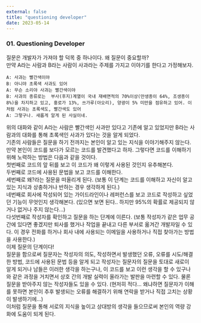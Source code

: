 ```yaml
---
external: false
title: "questioning developer"
date: 2023-05-14
---
```


### 01. Questioning Developer

질문은 개발자가 가져야 할 덕목 중 하나이다. 왜 질문이 중요할까?  
만약 A라는 사람과 B라는 사람이 사과라는 주제를 가지고 이야기를 한다고 가정해보자.  

```Plain/Text
A: 사과는 빨간색이야
B: 아니야 초록색 사과도 있어
A: 무슨 소리야 사과는 빨간색이야
B: 사과의 종류로는  부사(후지)계열이 국내 재배면적의 70%이상(만생종이 64%, 조생종이 8%)을 차지하고 있고, 홍로가 13%, 쓰가루(아오리), 양광이 5% 미만을 점유하고 있어. 이처럼 사과는 초록색도, 빨간색도 있어
A: 그렇구나. 새롭게 알게 된 사실이네.
```

위의 대화와 같이 A라는 사람은 빨간색인 사과만 있다고 기존에 알고 있었지만 B라는 사람과의 대화를 통해 초록색인 사과가 있다는 것을 알게 되었다.  
기존의 사람들은 질문을 하기 전까지는 본인이 알고 있는 지식을 이야기해주지 않는다.  
만약 본인이 코드를 보다가 모르는 코드를 발견했다고 하자. 그렇다면 코드를 이해하기 위해 노력하는 방법은 다음과 같을 것이다.  
첫번째로 코드의 앞 뒤를 보고 이 코드가 왜 이렇게 사용된 것인지 유추해본다.  
두번째로 코드에 사용된 문법을 보고 코드를 이해한다.  
세번째로 왜?라는 질문을 떠올리게 된다. (보통 이 단계는 코드를 이해하고 자신이 알고 있는 지식과 상충하거나 반하는 경우 생각하게 된다.)  
네번째로 회사에 작성되어 있는 가이드라인이나 레퍼런스를 보고 코드로 작성하고 싶었던 기능이 무엇인지 생각해본다. (있으면 보면 된다.. 하지만 95%의 확률로 제공되지 않거나 없거나 주지 않는다...)  
다섯번째로 작성자를 확인하고 질문을 하는 단계에 이른다. (보통 작성자가 같은 업무 공간에 있다면 좋겠지만 퇴사를 했거나 작업을 끝내고 다른 부서로 옮겨간 개발자일 수 있다. 이 경우 전화를 하거나 회사 내에 사용되는 이메일을 사용하거나 직접 찾아가는 방법을 사용한다.)  
이제 질문의 단계이다!  
질문을 함으로써 질문자는 작성자의 의도, 작성하면서 발생했던 오류, 오류를 시도/해결한 방법, 코드에 사용된 문법 등을 알게 되고 작성자는 질문자의 질문을 토대로 새로이 알게 되거나 남들은 이러한 생각을 하는구나, 이 코드를 보고 이런 생각을 할 수 있구나와 같은 과정을 거치면서 상호 간의 개발 실력이 올라가는 발판을 마련할 수 있다. 물론 질문을 받아주지 않는 작성자들도 있을 수 있다. (현저히 적다... 왜냐하면 질문자가 이해를 못하면 본인이 추후 발생되는 오류를 해결하기 위해 연락을 받거나 직접 고치는 상황이 발생하기에...)  
이처럼 질문을 통해 서로의 지식을 높이고 상대방의 생각을 들으므로써 본인의 역량 강화에 도움이 되게 된다.

